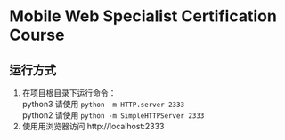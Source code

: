 # Mobile Web Specialist Certification Course
## 运行方式
1. 在项目根目录下运行命令：    
 python3 请使用 `python -m HTTP.server 2333`  
 python2 请使用 `python -m SimpleHTTPServer 2333`       
2. 使用用浏览器访问 http://localhost:2333